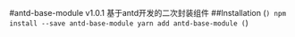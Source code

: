 #antd-base-module v1.0.1
基于antd开发的二次封装组件
##Installation
(```)
npm install --save antd-base-module
yarn add antd-base-module
(```)